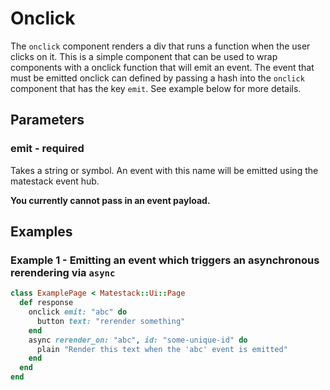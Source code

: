 # Onclick

The `onclick` component renders a div that runs a function when the user clicks on it. This is a simple component that can be used to wrap components with a onclick function that will emit an event. The event that must be emitted onclick can defined by passing a hash into the `onclick` component that has the key `emit`. See example below for more details.

## Parameters

### emit - required

Takes a string or symbol. An event with this name will be emitted using the matestack event hub.

**You currently cannot pass in an event payload.**

## Examples

### Example 1 - Emitting an event which triggers an asynchronous rerendering via `async`

```ruby
class ExamplePage < Matestack::Ui::Page
  def response
    onclick emit: "abc" do
      button text: "rerender something"
    end
    async rerender_on: "abc", id: "some-unique-id" do
      plain "Render this text when the 'abc' event is emitted"
    end
  end
end
```

